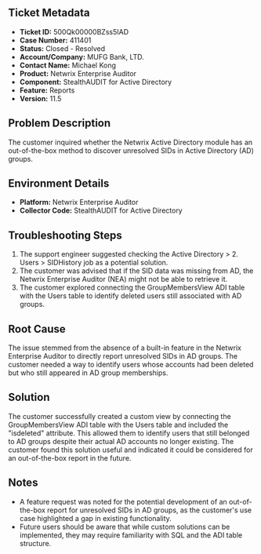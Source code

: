 ## Ticket Metadata
- **Ticket ID:** 500Qk00000BZss5IAD
- **Case Number:** 411401
- **Status:** Closed - Resolved
- **Account/Company:** MUFG Bank, LTD.
- **Contact Name:** Michael Kong
- **Product:** Netwrix Enterprise Auditor
- **Component:** StealthAUDIT for Active Directory
- **Feature:** Reports
- **Version:** 11.5

## Problem Description
The customer inquired whether the Netwrix Active Directory module has an out-of-the-box method to discover unresolved SIDs in Active Directory (AD) groups.

## Environment Details
- **Platform:** Netwrix Enterprise Auditor
- **Collector Code:** StealthAUDIT for Active Directory

## Troubleshooting Steps
1. The support engineer suggested checking the Active Directory > 2. Users > SIDHistory job as a potential solution.
2. The customer was advised that if the SID data was missing from AD, the Netwrix Enterprise Auditor (NEA) might not be able to retrieve it.
3. The customer explored connecting the GroupMembersView ADI table with the Users table to identify deleted users still associated with AD groups.

## Root Cause
The issue stemmed from the absence of a built-in feature in the Netwrix Enterprise Auditor to directly report unresolved SIDs in AD groups. The customer needed a way to identify users whose accounts had been deleted but who still appeared in AD group memberships.

## Solution
The customer successfully created a custom view by connecting the GroupMembersView ADI table with the Users table and included the "isdeleted" attribute. This allowed them to identify users that still belonged to AD groups despite their actual AD accounts no longer existing. The customer found this solution useful and indicated it could be considered for an out-of-the-box report in the future.

## Notes
- A feature request was noted for the potential development of an out-of-the-box report for unresolved SIDs in AD groups, as the customer's use case highlighted a gap in existing functionality.
- Future users should be aware that while custom solutions can be implemented, they may require familiarity with SQL and the ADI table structure.